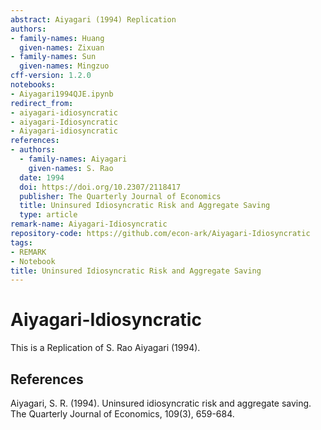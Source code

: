 ```yaml
---
abstract: Aiyagari (1994) Replication
authors:
- family-names: Huang
  given-names: Zixuan
- family-names: Sun
  given-names: Mingzuo
cff-version: 1.2.0
notebooks:
- Aiyagari1994QJE.ipynb
redirect_from:
- aiyagari-idiosyncratic
- aiyagari-Idiosyncratic
- Aiyagari-idiosyncratic
references:
- authors:
  - family-names: Aiyagari
    given-names: S. Rao
  date: 1994
  doi: https://doi.org/10.2307/2118417
  publisher: The Quarterly Journal of Economics
  title: Uninsured Idiosyncratic Risk and Aggregate Saving
  type: article
remark-name: Aiyagari-Idiosyncratic
repository-code: https://github.com/econ-ark/Aiyagari-Idiosyncratic
tags:
- REMARK
- Notebook
title: Uninsured Idiosyncratic Risk and Aggregate Saving
---
```


# Aiyagari-Idiosyncratic

This is a Replication of S. Rao Aiyagari (1994).


## References

Aiyagari, S. R. (1994). Uninsured idiosyncratic risk and aggregate saving. The Quarterly Journal of Economics, 109(3), 659-684.
